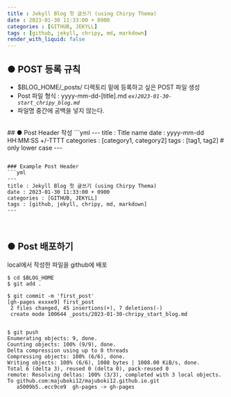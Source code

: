 ```yaml
---
title : Jekyll Blog 첫 글쓰기 (using Chirpy Thema)
date : 2023-01-30 11:33:00 + 0900
categories : [GITHUB, JEKYLL]
tags : [github, jekyll, chripy, md, markdown]
render_with_liquid: false
---
```


## ● POST 등록 규칙 

+ $BLOG_HOME/_posts/ 디렉토리 밑에 등록하고 싶은 POST 파일 생성
+ Post 파일 형식 : yyyy-mm-dd-[title].md *`ex)2023-01-30-start_chripy_blog.md`*
+ 파일명 중간에 공백을 넣지 않는다. 

<br>
## ● Post Header 작성 
```yml
---
title : Title name
date : yyyy-mm-dd HH:MM:SS  +/-TTTT 
categories : [category1, category2]
tags : [tag1, tag2]                     # only lower case
---

```

### Example Post Header 
```yml
---
title : Jekyll Blog 첫 글쓰기 (using Chirpy Thema)
date : 2023-01-30 11:33:00 + 0900
categories : [GITHUB, JEKYLL]
tags : [github, jekyll, chripy, md, markdown]
---
```
<br> 


## ● Post 배포하기 
local에서 작성한 파일을 github에 배포
```
$ cd $BLOG_HOME
$ git add .  

$ git commit -m 'first_post' 
[gh-pages exxxe9] first_post
 2 files changed, 45 insertions(+), 7 deletions(-)
 create mode 100644 _posts/2023-01-30-chripy_start_blog.md


$ git push
Enumerating objects: 9, done.
Counting objects: 100% (9/9), done.
Delta compression using up to 8 threads
Compressing objects: 100% (6/6), done.
Writing objects: 100% (6/6), 1008 bytes | 1008.00 KiB/s, done.
Total 6 (delta 3), reused 0 (delta 0), pack-reused 0
remote: Resolving deltas: 100% (3/3), completed with 3 local objects.
To github.com:majuboki12/majuboki12.github.io.git
   a5009b5..ecc9ce9  gh-pages -> gh-pages
```

